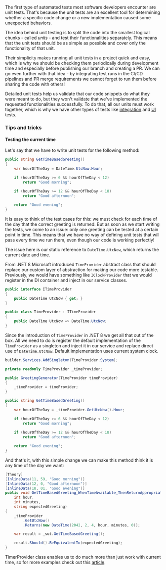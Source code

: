 The first type of automated tests most software developers encounter are unit tests. That's because the unit tests are an excellent tool for determining whether a specific code change or a new implementation caused some unexpected behaviors.

The idea behind unit testing is to split the code into the smallest logical chunks - called _units_ - and test their functionalities separately. This means that the unit tests should be as simple as possible and cover only the functionality of that unit.

Their simplicity makes running all unit tests in a project quick and easy, which is why we should be checking them periodically during development time and especially before publishing our branch and creating a PR. We can go even further with that idea - by integrating test runs in the CI/CD pipelines and PR merge requirements we cannot forget to run them before sharing the code with others!

Detailed unit tests help us validate that our code snippets do what they were meant to do, but they won't validate that we've implemented the requested functionalities successfully. To do that, all our units must work together, which is why we have other types of tests like [integration](integration-tests) and [UI](ui-tests) tests.

### Tips and tricks

#### Testing the current time

Let's say that we have to write unit tests for the following method:

``` c#
public string GetTimeBasedGreeting() 
{
    var hourOfTheDay = DateTime.UtcNow.Hour;

    if (hourOfTheDay >= 6 && hourOfTheDay < 12)
        return "Good morning";
    
    if (hourOfTheDay >= 12 && hourOfTheDay < 18)
        return "Good afternoon";

    return "Good evening";
}
```

It is easy to think of the test cases for this: we must check for each time of the day that the correct greeting is returned. But as soon as we start writing the tests, we come to an issue: only one greeting can be tested at a certain point in time. This means that we have no way of defining unit tests that will pass every time we run them, even though our code is working perfectly!

The issue here is our static reference to `DateTime.UtcNow`, which returns the current date and time. 

From .NET 8 Microsoft introduced `TimeProvider` abstract class that should replace our custom layer of abstraction for making our code more testable. Previously, we would have something like `IClockProvider` that we would register in the DI container and inject in our service classes.

``` c#
public interface ITimeProvider
{
    public DateTime UtcNow { get; }
}

public class TimeProvider : ITimeProvider
{
    public DateTime UtcNow => DateTime.UtcNow;
}
```

Since the introduction of `TimeProvider` in .NET 8 we get all that out of the box. All we need to do is register the default implementation of the `TimeProvider` as a singleton and inject it in our service and replace direct use of `DateTime.UtcNow`. Default implementation uses current system clock.

```c#
builder.Services.AddSingleton(TimeProvider.System);
```

``` c#
private readonly TimeProvider _timeProvider;

public GreetingGenerator(TimeProvider timeProvider)
{
    _timeProvider = timeProvider;
}

public string GetTimeBasedGreeting() 
{
    var hourOfTheDay = _timeProvider.GetUtcNow().Hour;

    if (hourOfTheDay >= 6 && hourOfTheDay < 12)
        return "Good morning";
    
    if (hourOfTheDay >= 12 && hourOfTheDay < 18)
        return "Good afternoon";

    return "Good evening";
}
```

And that's it, with this simple change we can make this method think it is any time of the day we want:

``` c#
[Theory]
[InlineData(11, 59, "Good morning")]
[InlineData(12, 0, "Good afternoon")]
[InlineData(18, 01, "Good evening")]
public void GetTimeBasedGreeting_WhenTimeAvailable_ThenReturnAppropriateGreeting(
    int hour, 
    int minutes,
    string expectedGreeting)
{
    _timeProvider
        .GetUtcNow()
        .Returns(new DateTime(2042, 2, 4, hour, minutes, 0));

    var result = _sut.GetTimeBasedGreeting();

    result.Should().BeEquivalentTo(expectedGreeting);
}
```

TimerProvider class enables us to do much more than just work with current time, so for more examples check out this [article](https://andrewlock.net/exploring-the-dotnet-8-preview-avoiding-flaky-tests-with-timeprovider-and-itimer/).
